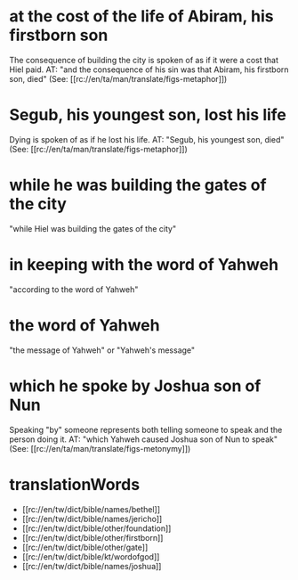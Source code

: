 # at the cost of the life of Abiram, his firstborn son

The consequence of building the city is spoken of as if it were a cost that Hiel paid. AT: "and the consequence of his sin was that Abiram, his firstborn son, died" (See: [[rc://en/ta/man/translate/figs-metaphor]])

# Segub, his youngest son, lost his life

Dying is spoken of as if he lost his life. AT: "Segub, his youngest son, died" (See: [[rc://en/ta/man/translate/figs-metaphor]])

# while he was building the gates of the city

"while Hiel was building the gates of the city"

# in keeping with the word of Yahweh

"according to the word of Yahweh"

# the word of Yahweh

"the message of Yahweh" or "Yahweh's message"

# which he spoke by Joshua son of Nun

Speaking "by" someone represents both telling someone to speak and the person doing it. AT: "which Yahweh caused Joshua son of Nun to speak" (See: [[rc://en/ta/man/translate/figs-metonymy]])

# translationWords

* [[rc://en/tw/dict/bible/names/bethel]]
* [[rc://en/tw/dict/bible/names/jericho]]
* [[rc://en/tw/dict/bible/other/foundation]]
* [[rc://en/tw/dict/bible/other/firstborn]]
* [[rc://en/tw/dict/bible/other/gate]]
* [[rc://en/tw/dict/bible/kt/wordofgod]]
* [[rc://en/tw/dict/bible/names/joshua]]